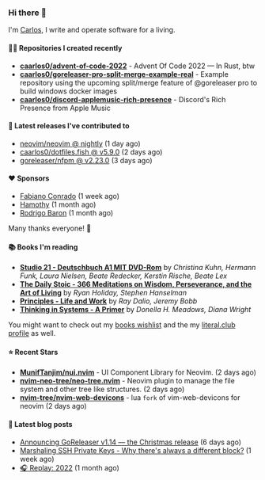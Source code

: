 ### Hi there 👋

I'm [Carlos](https://caarlos0.dev), I write and operate software for a living.

#### 👨‍💻 Repositories I created recently
- **[caarlos0/advent-of-code-2022](https://github.com/caarlos0/advent-of-code-2022)** - Advent Of Code 2022 — In Rust, btw
- **[caarlos0/goreleaser-pro-split-merge-example-real](https://github.com/caarlos0/goreleaser-pro-split-merge-example-real)** - Example repository using the upcoming split/merge feature of @goreleaser pro to build windows docker images
- **[caarlos0/discord-applemusic-rich-presence](https://github.com/caarlos0/discord-applemusic-rich-presence)** - Discord&#39;s Rich Presence from Apple Music

#### 🚀 Latest releases I've contributed to


- [neovim/neovim @ nightly](https://github.com/neovim/neovim/releases/tag/nightly) (1 day ago)
- [caarlos0/dotfiles.fish @ v5.9.0](https://github.com/caarlos0/dotfiles.fish/releases/tag/v5.9.0) (2 days ago)
- [goreleaser/nfpm @ v2.23.0](https://github.com/goreleaser/nfpm/releases/tag/v2.23.0) (3 days ago)

#### ❤️ Sponsors
- [Fabiano Conrado](https://github.com/fconhkd) (1 week ago)
- [Hamothy](https://github.com/sgoudham) (1 month ago)
- [Rodrigo Baron](https://github.com/rodrigobaron) (1 month ago)

Many thanks everyone! 🙏

#### 📚 Books I'm reading
- **[Studio 21 - Deutschbuch A1 MIT DVD-Rom](https://literal.club/caarlos0/book/laura-nielsen-hermann-funk-beate-redecker-christina-kuhn-kerstin-rische-beate-lex-studio-21-c60yd)** by _Christina Kuhn, Hermann Funk, Laura Nielsen, Beate Redecker, Kerstin Rische, Beate Lex_
- **[The Daily Stoic - 366 Meditations on Wisdom, Perseverance, and the Art of Living](https://literal.club/caarlos0/book/the-daily-stoic-lbfbd)** by _Ryan Holiday, Stephen Hanselman_
- **[Principles - Life and Work](https://literal.club/caarlos0/book/ray-dalioray-daliojeremy-bobbprinciples-a9caw)** by _Ray Dalio, Jeremy Bobb_
- **[Thinking in Systems - A Primer](https://literal.club/caarlos0/book/thinking-in-systems-0q34a)** by _Donella H. Meadows, Diana Wright_

You might want to check out my [books
wishlist](https://www.amazon.com.br/hz/wishlist/ls/EB8P7VS717SV) and the my
[literal.club profile](https://literal.club/caarlos0) as well.

#### ⭐ Recent Stars
- **[MunifTanjim/nui.nvim](https://github.com/MunifTanjim/nui.nvim)** - UI Component Library for Neovim. (2 days ago)
- **[nvim-neo-tree/neo-tree.nvim](https://github.com/nvim-neo-tree/neo-tree.nvim)** - Neovim plugin to manage the file system and other tree like structures. (2 days ago)
- **[nvim-tree/nvim-web-devicons](https://github.com/nvim-tree/nvim-web-devicons)** - lua `fork` of vim-web-devicons for neovim (2 days ago)

#### 📄 Latest blog posts
- [Announcing GoReleaser v1.14 — the Christmas release](https://carlosbecker.com/posts/goreleaser-v1.14/) (6 days ago)
- [Marshaling SSH Private Keys - Why there&#39;s always a different block?](https://carlosbecker.com/posts/ssh-marshal-private-key/) (1 week ago)
- [🎧 Replay: 2022](https://carlosbecker.com/posts/replay-2022/) (1 month ago)
